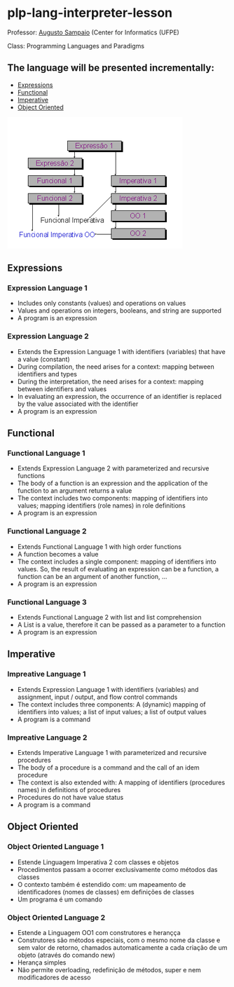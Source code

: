 # plp-lang-interpreter-lesson

Professor: [Augusto Sampaio](http://www.cin.ufpe.br/~acas/) (Center for Informatics (UFPE)

Class: Programming Languages and Paradigms

## The language will be presented incrementally:

- [Expressions](#expressions)
- [Functional](#functional)
- [Imperative](#imperative)
- [Object Oriented](#object-oriented)

![](images/img001.gif)

## Expressions

### Expression Language 1

- Includes only constants (values) and operations on values
- Values and operations on integers, booleans, and string are supported
- A program is an expression

### Expression Language 2

- Extends the Expression Language 1 with identifiers (variables) that have a value (constant)
- During compilation, the need arises for a context: mapping between identifiers and types
- During the interpretation, the need arises for a context: mapping between identifiers and values
- In evaluating an expression, the occurrence of an identifier is replaced by the value associated with the identifier
- A program is an expression

## Functional

### Functional Language 1

- Extends Expression Language 2 with parameterized and recursive functions
- The body of a function is an expression and the application of the function to an argument returns a value
- The context includes two components: mapping of identifiers into values; mapping identifiers (role names) in role definitions
- A program is an expression

### Functional Language 2

- Extends Functional Language 1 with high order functions
- A function becomes a value
- The context includes a single component: mapping of identifiers into values. So, the result of evaluating an expression can be a function, a function can be an argument of another function, ...
- A program is an expression

### Functional Language 3

- Extends Functional Language 2 with list and list comprehension
- A List is a value, therefore it can be passed as a parameter to a function
- A program is an expression

## Imperative

### Impreative Language 1

- Extends Expression Language 1 with identifiers (variables) and assignment, input / output, and flow control commands
- The context includes three components: A (dynamic) mapping of identifiers into values; a list of input values; a list of output values
- A program is a command

### Impreative Language 2

- Extends Imperative Language 1 with parameterized and recursive procedures
- The body of a procedure is a command and the call of an idem procedure
- The context is also extended with: A mapping of identifiers (procedures names) in definitions of procedures
- Procedures do not have value status
- A program is a command

## Object Oriented

### Object Oriented Language 1

- Estende Linguagem Imperativa 2 com classes e objetos
- Procedimentos passam a ocorrer exclusivamente como métodos das classes
- O contexto também é estendido com: um mapeamento de identificadores (nomes de classes) em definições de classes
- Um programa é um comando

### Object Oriented Language 2 
- Estende a Linguagem OO1 com construtores e herançça
- Construtores são métodos especiais, com o mesmo nome da classe e sem valor de retorno, chamados automaticamente a cada criação de um objeto (através do comando new)
- Herança simples
- Não permite overloading, redefinição de métodos, super e nem modificadores de acesso
